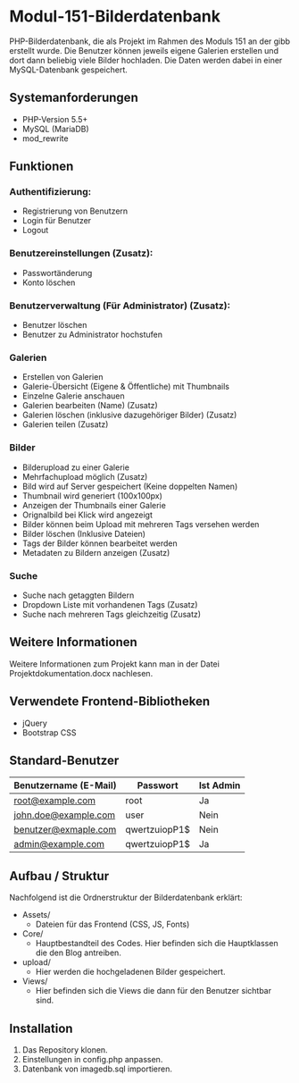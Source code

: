 # Modul-151-Bilderdatenbank
PHP-Bilderdatenbank, die als Projekt im Rahmen des Moduls 151 an der gibb erstellt wurde. Die Benutzer können jeweils eigene Galerien erstellen und dort dann beliebig viele Bilder hochladen. Die Daten werden dabei in einer MySQL-Datenbank gespeichert.

## Systemanforderungen
* PHP-Version 5.5+
* MySQL (MariaDB)
* mod_rewrite

## Funktionen
### Authentifizierung:
- Registrierung von Benutzern
- Login für Benutzer
- Logout

### Benutzereinstellungen (Zusatz):
- Passwortänderung
- Konto löschen

### Benutzerverwaltung (Für Administrator) (Zusatz):
- Benutzer löschen
- Benutzer zu Administrator hochstufen

### Galerien
- Erstellen von Galerien
- Galerie-Übersicht (Eigene & Öffentliche) mit Thumbnails
- Einzelne Galerie anschauen
- Galerien bearbeiten (Name) (Zusatz)
- Galerien löschen (inklusive dazugehöriger Bilder) (Zusatz)
- Galerien teilen (Zusatz)

### Bilder
- Bilderupload zu einer Galerie
- Mehrfachupload möglich (Zusatz)
- Bild wird auf Server gespeichert (Keine doppelten Namen)
- Thumbnail wird generiert (100x100px)
- Anzeigen der Thumbnails einer Galerie
- Orignalbild bei Klick wird angezeigt
- Bilder können beim Upload mit mehreren Tags versehen werden
- Bilder löschen (Inklusive Dateien)
- Tags der Bilder können bearbeitet werden
- Metadaten zu Bildern anzeigen (Zusatz)

### Suche
- Suche nach getaggten Bildern
- Dropdown Liste mit vorhandenen Tags (Zusatz)
- Suche nach mehreren Tags gleichzeitig (Zusatz)

## Weitere Informationen
Weitere Informationen zum Projekt kann man in der Datei
Projektdokumentation.docx nachlesen.

## Verwendete Frontend-Bibliotheken
* jQuery
* Bootstrap CSS

## Standard-Benutzer
Benutzername (E-Mail) |  Passwort      |  Ist Admin
----------------------|----------------| -----------
root@example.com      | root           | Ja
john.doe@example.com  | user           | Nein
benutzer@exmaple.com  | qwertzuiopP1$ | Nein
admin@example.com     | qwertzuiopP1$ | Ja

## Aufbau / Struktur
Nachfolgend ist die Ordnerstruktur der Bilderdatenbank erklärt:

* Assets/
  * Dateien für das Frontend (CSS, JS, Fonts)
* Core/
  * Hauptbestandteil des Codes. Hier befinden sich die Hauptklassen die den Blog antreiben.
* upload/
  * Hier werden die hochgeladenen Bilder gespeichert.
* Views/
  * Hier befinden sich die Views die dann für den Benutzer sichtbar sind.

## Installation
1. Das Repository klonen.
2. Einstellungen in config.php anpassen.
3. Datenbank von imagedb.sql importieren.
